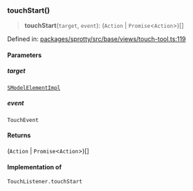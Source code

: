 
### touchStart()

> **touchStart**(`target`, `event`): (`Action` \| `Promise`\<`Action`\>)[]

Defined in: [packages/sprotty/src/base/views/touch-tool.ts:119](https://github.com/eclipse-sprotty/sprotty/blob/f9b2433481cc27a1ac0c92d525a92039ae7f6c76/packages/sprotty/src/base/views/touch-tool.ts#L119)

#### Parameters

##### target

[`SModelElementImpl`](../Class.SModelElementImpl)

##### event

`TouchEvent`

#### Returns

(`Action` \| `Promise`\<`Action`\>)[]

#### Implementation of

`TouchListener.touchStart`
